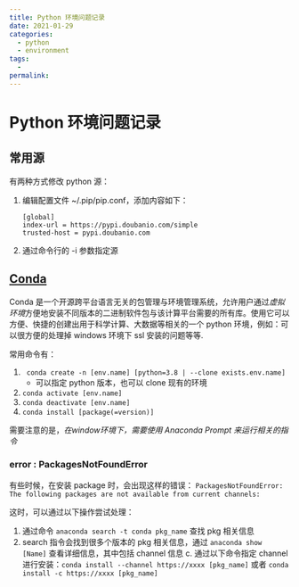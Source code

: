 ```yaml
---
title: Python 环境问题记录
date: 2021-01-29
categories:
  - python
  - environment
tags:
  - 
permalink:
---
```

# Python 环境问题记录

## 常用源
有两种方式修改 python 源：
1. 编辑配置文件 ~/.pip/pip.conf，添加内容如下：
    ```
    [global]
    index-url = https://pypi.doubanio.com/simple
    trusted-host = pypi.doubanio.com
    ```
2. 通过命令行的 -i 参数指定源

## [Conda](https://www.anaconda.com/)
Conda 是一个开源跨平台语言无关的包管理与环境管理系统，允许用户通过*虚拟环境*方便地安装不同版本的二进制软件包与该计算平台需要的所有库。使用它可以方便、快捷的创建出用于科学计算、大数据等相关的一个 python 环境，例如：可以很方便的处理掉 windows 环境下 ssl 安装的问题等等. 

常用命令有：
1. ``` conda create -n [env.name] [python=3.8 | --clone exists.env.name]```
   - 可以指定 python 版本，也可以 clone 现有的环境
2. ``` conda activate [env.name] ``` 
3. ``` conda deactivate [env.name] ``` 
4. ``` conda install [package(=version)] ``` 

需要注意的是，*在window环境下，需要使用 Anaconda Prompt 来运行相关的指令*

### error : PackagesNotFoundError
有些时候，在安装 package 时，会出现这样的错误：
``` PackagesNotFoundError: The following packages are not available from current channels: ```

这时，可以通过以下操作尝试处理：
1. 通过命令 ``` anaconda search -t conda pkg_name ``` 查找 pkg 相关信息
2. search 指令会找到很多个版本的 pkg 相关信息，通过 ``` anaconda show [Name] ``` 查看详细信息，其中包括 channel 信息
c. 通过以下命令指定 channel 进行安装：``` conda install --channel https://xxxx [pkg_name] ``` 或者 ``` conda install -c https://xxxx [pkg_name] ```


